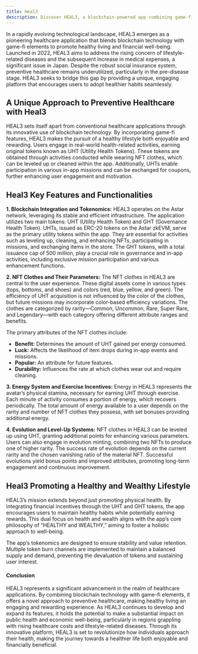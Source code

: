 ```yaml
---
title: Heal3
description: Discover HEAL3, a blockchain-powered app combining game-fi to promote healthy habits and financial rewards.
---
```


In a rapidly evolving technological landscape, HEAL3 emerges as a pioneering healthcare application that blends blockchain technology with game-fi elements to promote healthy living and financial well-being. Launched in 2022, HEAL3 aims to address the rising concern of lifestyle-related diseases and the subsequent increase in medical expenses, a significant issue in Japan. Despite the robust social insurance system, preventive healthcare remains underutilized, particularly in the pre-disease stage. HEAL3 seeks to bridge this gap by providing a unique, engaging platform that encourages users to adopt healthier habits seamlessly.

## A Unique Approach to Preventive Healthcare with Heal3
HEAL3 sets itself apart from conventional healthcare applications through its innovative use of blockchain technology. By incorporating game-fi features, HEAL3 makes the pursuit of a healthy lifestyle both enjoyable and rewarding. Users engage in real-world health-related activities, earning original tokens known as UHT (Utility Health Tokens). These tokens are obtained through activities conducted while wearing NFT clothes, which can be leveled up or cleaned within the app. Additionally, UHTs enable participation in various in-app missions and can be exchanged for coupons, further enhancing user engagement and motivation.

## Heal3 Key Features and Functionalities
**1. Blockchain Integration and Tokenomics:** HEAL3 operates on the Astar network, leveraging its stable and efficient infrastructure. The application utilizes two main tokens: UHT (Utility Health Token) and GHT (Governance Health Token). UHTs, issued as ERC-20 tokens on the Astar zkEVM, serve as the primary utility tokens within the app. They are essential for activities such as leveling up, cleaning, and enhancing NFTs, participating in missions, and exchanging items in the store. The GHT tokens, with a total issuance cap of 500 million, play a crucial role in governance and in-app activities, including exclusive mission participation and various enhancement functions.

**2. NFT Clothes and Their Parameters:** The NFT clothes in HEAL3 are central to the user experience. These digital assets come in various types (tops, bottoms, and shoes) and colors (red, blue, yellow, and green). The efficiency of UHT acquisition is not influenced by the color of the clothes, but future missions may incorporate color-based efficiency variations. The clothes are categorized by rarity—Common, Uncommon, Rare, Super Rare, and Legendary—with each category offering different attribute ranges and benefits.

The primary attributes of the NFT clothes include:

- **Benefit:** Determines the amount of UHT gained per energy consumed.
- **Luck:** Affects the likelihood of item drops during in-app events and missions.
- **Popular:** An attribute for future features.
- **Durability:** Influences the rate at which clothes wear out and require cleaning.

**3. Energy System and Exercise Incentives:** Energy in HEAL3 represents the avatar’s physical stamina, necessary for earning UHT through exercise. Each minute of activity consumes a portion of energy, which recovers periodically. The total amount of energy available to a user depends on the rarity and number of NFT clothes they possess, with set bonuses providing additional energy.

**4. Evolution and Level-Up Systems:** NFT clothes in HEAL3 can be leveled up using UHT, granting additional points for enhancing various parameters. Users can also engage in evolution minting, combining two NFTs to produce one of higher rarity. The success rate of evolution depends on the current rarity and the chosen vanishing ratio of the material NFT. Successful evolutions yield bonus points and improved attributes, promoting long-term engagement and continuous improvement.

## Heal3 Promoting a Healthy and Wealthy Lifestyle
HEAL3’s mission extends beyond just promoting physical health. By integrating financial incentives through the UHT and GHT tokens, the app encourages users to maintain healthy habits while potentially earning rewards. This dual focus on health and wealth aligns with the app’s core philosophy of “HEALTHY and WEALTHY,” aiming to foster a holistic approach to well-being.

The app’s tokenomics are designed to ensure stability and value retention. Multiple token burn channels are implemented to maintain a balanced supply and demand, preventing the devaluation of tokens and sustaining user interest.

#### Conclusion
HEAL3 represents a significant advancement in the realm of healthcare applications. By combining blockchain technology with game-fi elements, it offers a novel approach to preventive healthcare, making healthy living an engaging and rewarding experience. As HEAL3 continues to develop and expand its features, it holds the potential to make a substantial impact on public health and economic well-being, particularly in regions grappling with rising healthcare costs and lifestyle-related diseases. Through its innovative platform, HEAL3 is set to revolutionize how individuals approach their health, making the journey towards a healthier life both enjoyable and financially beneficial.
